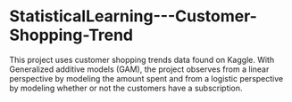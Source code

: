 # StatisticalLearning---Customer-Shopping-Trend
This project uses customer shopping trends data found on Kaggle. With Generalized additive models (GAM), the project observes from a linear perspective by modeling the amount spent and from a logistic perspective by modeling whether or not the customers have a subscription.
